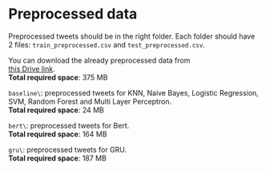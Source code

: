 # Preprocessed data

Preprocessed tweets should be in the right folder. Each folder should
have 2 files: `train_preprocessed.csv` and `test_preprocessed.csv`.

You can download the already preprocessed data from  
[this Drive link](https://drive.google.com/drive/folders/16izsD7W0SG3AF094cW0JpcfnPFRF1aXY?usp=sharing).  
**Total required space**: 375 MB

`baseline\`: preprocessed tweets for KNN, Naive Bayes, Logistic Regression,
SVM, Random Forest and Multi Layer Perceptron.  
**Total required space**: 24 MB

`bert\`: preprocessed tweets for Bert.  
**Total required space**: 164 MB

`gru\`: preprocessed tweets for GRU.  
**Total required space**: 187 MB

